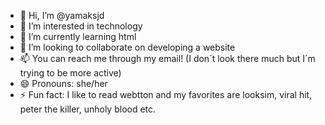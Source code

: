 - 👋 Hi, I’m @yamaksjd
- 👀 I’m interested in technology 
- 🌱 I’m currently learning html
- 💞️ I’m looking to collaborate on developing a website
- 📫 You can reach me through my email! (I don´t look there much but I´m trying to be more active)
- 😄 Pronouns: she/her
- ⚡ Fun fact: I like to read webtton and my favorites are looksim, viral hit, peter the killer, unholy blood etc.

<!---
yamaksjd/yamaksjd is a ✨ special ✨ repository because its `README.md` (this file) appears on your GitHub profile.
You can click the Preview link to take a look at your changes.
--->
